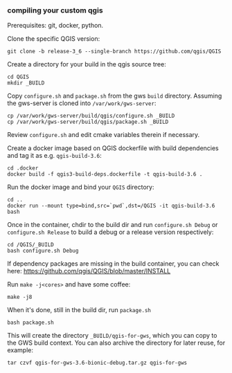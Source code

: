 ### compiling your custom qgis

Prerequisites: git, docker, python.

Clone the specific QGIS version:

```
git clone -b release-3_6 --single-branch https://github.com/qgis/QGIS
```

Create a directory for your build in the qgis source tree:

```
cd QGIS
mkdir _BUILD
```

Copy `configure.sh` and `package.sh` from the gws `build` directory. 
Assuming the gws-server is cloned into `/var/work/gws-server`:

```
cp /var/work/gws-server/build/qgis/configure.sh _BUILD
cp /var/work/gws-server/build/qgis/package.sh _BUILD
```

Review `configure.sh` and edit cmake variables therein if necessary. 

Create a docker image based on QGIS dockerfile with build dependencies and tag it as e.g. `qgis-build-3.6`:

```
cd .docker
docker build -f qgis3-build-deps.dockerfile -t qgis-build-3.6 .
```

Run the docker image and bind your `QGIS` directory:

```
cd ..
docker run --mount type=bind,src=`pwd`,dst=/QGIS -it qgis-build-3.6 bash
```

Once in the container, chdir to the build dir and run `configure.sh Debug` or `configure.sh Release` to build a debug or a release version respectively:

```
cd /QGIS/_BUILD
bash configure.sh Debug
```

If dependency packages are missing in the build container, you can check here:
https://github.com/qgis/QGIS/blob/master/INSTALL


Run `make -j<cores>` and have some coffee:

```
make -j8
```

When it's done, still in the build dir, run `package.sh`

```
bash package.sh
```

This will create the directory `_BUILD/qgis-for-gws`, which you can copy to the GWS build context.
You can also archive the directory for later reuse, for example:

```
tar czvf qgis-for-gws-3.6-bionic-debug.tar.gz qgis-for-gws
```